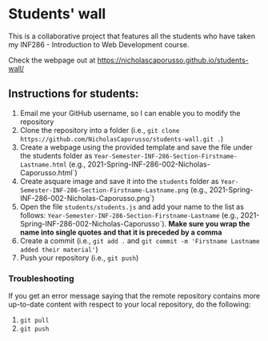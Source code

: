 # Students' wall
This is a collaborative project that features all the students who have taken my INF286 - Introduction to Web Development course.

Check the webpage out at https://nicholascaporusso.github.io/students-wall/

## Instructions for students:
1. Email me your GitHub username, so I can enable you to modify the repository
2. Clone the repository into a folder (i.e., `git clone https://github.com/NicholasCaporusso/students-wall.git .`)
3. Create a webpage using the provided template and save the file under the students folder as `Year-Semester-INF-286-Section-Firstname-Lastname.html` (e.g., 2021-Spring-INF-286-002-Nicholas-Caporusso.html`)
4. Create asquare image and save it into the `students` folder as `Year-Semester-INF-286-Section-Firstname-Lastname.png` (e.g., 2021-Spring-INF-286-002-Nicholas-Caporusso.png`)
5. Open the file `students/students.js` and add your name to the list as follows: `Year-Semester-INF-286-Section-Firstname-Lastname` (e.g., 2021-Spring-INF-286-002-Nicholas-Caporusso`). **Make sure you wrap the name into single quotes and that it is preceded by a comma**
6. Create a commit (i.e., `git add .` and `git commit -m 'Firstname Lastname added their material'`)
7. Push your repository (i.e., `git push`)

### Troubleshooting
If you get an error message saying that the remote repository contains more up-to-date content with respect to your local repository, do the following:
1. `git pull`
2. `git push`
